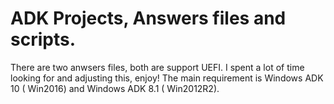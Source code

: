 # ADK Projects, Answers files and scripts.

There are two anwsers files, both are support UEFI.
I spent a lot of time looking for and adjusting this, enjoy!
The main requirement is Windows ADK 10 ( Win2016) and Windows ADK 8.1 ( Win2012R2).

